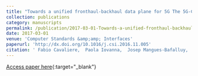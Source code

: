 ```yaml
---
title: "Towards a unified fronthaul-backhaul data plane for 5G The 5G-Crosshaul project approach"
collection: publications
category: manuscripts
permalink: /publication/2017-03-01-Towards-a-unified-fronthaul-backhaul-data-plane-for-5G-The-5G-Crosshaul-project-approach
date: 2017-03-01
venue: 'Computer Standards &amp;amp; Interfaces'
paperurl: 'http://dx.doi.org/10.1016/j.csi.2016.11.005'
citation: ' Fabio Cavaliere,  Paola Iovanna,  Josep Mangues-Bafalluy,  Jorge Baranda,  José Núñez-Martínez,  Kun-Yi Lin,  Hsien-Wen Chang,  Philippe Chanclou,  Peter Farkas,  Jessé Gomes,  Luca Cominardi,  Alain Mourad,  Antonio De,  José Hernández,  David Larrabeiti,  Andrea Di,  Antonia Paolicelli,  Per Ödling, &quot;Towards a unified fronthaul-backhaul data plane for 5G The 5G-Crosshaul project approach.&quot; Computer Standards &amp;amp;amp; Interfaces, 2017.'
---
```

[Access paper here](http://dx.doi.org/10.1016/j.csi.2016.11.005){:target="_blank"}
